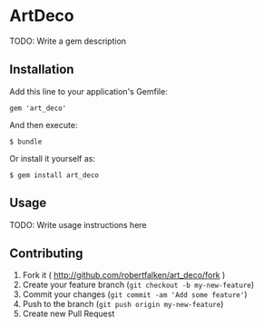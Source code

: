 # ArtDeco

TODO: Write a gem description

## Installation

Add this line to your application's Gemfile:

    gem 'art_deco'

And then execute:

    $ bundle

Or install it yourself as:

    $ gem install art_deco

## Usage

TODO: Write usage instructions here

## Contributing

1. Fork it ( http://github.com/robertfalken/art_deco/fork )
2. Create your feature branch (`git checkout -b my-new-feature`)
3. Commit your changes (`git commit -am 'Add some feature'`)
4. Push to the branch (`git push origin my-new-feature`)
5. Create new Pull Request
